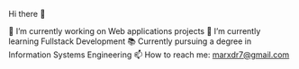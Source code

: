 Hi there 👋

🔭 I’m currently working on Web applications projects
🌱 I’m currently learning Fullstack Development
📚 Currently pursuing a degree in Information Systems Engineering
📫 How to reach me: marxdr7@gmail.com

